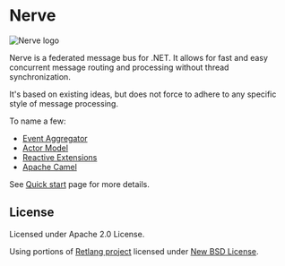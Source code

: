 Nerve
=====

![Nerve logo](http://i.kostassoid.com/nerve/logo.png)

Nerve is a federated message bus for .NET. It allows for fast and easy concurrent message routing and processing without thread synchronization.

It's based on existing ideas, but does not force to adhere to any specific style of message processing.

To name a few:
* [Event Aggregator](http://martinfowler.com/eaaDev/EventAggregator.html)
* [Actor Model](http://en.wikipedia.org/wiki/Actor_model)
* [Reactive Extensions](https://rx.codeplex.com/)
* [Apache Camel](https://camel.apache.org/)

See [Quick start](https://github.com/Kostassoid/Nerve/wiki/Quick-start) page for more details.

License
-------
Licensed under Apache 2.0 License.

Using portions of [Retlang project](https://code.google.com/p/retlang/) licensed under [New BSD License](http://opensource.org/licenses/BSD-3-Clause).
